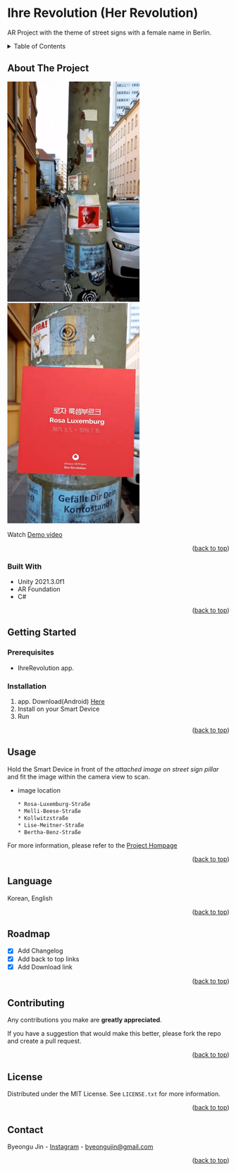 # Ihre Revolution (Her Revolution)
AR Project with the theme of street signs with a female name in Berlin. 


<!-- TABLE OF CONTENTS -->
<details>
  <summary>Table of Contents</summary>
  <ol>
    <li>
      <a href="#about-the-project">About The Project</a>
      <ul>
        <li><a href="#built-with">Built With</a></li>
      </ul>
    </li>
    <li>
      <a href="#getting-started">Getting Started</a>
      <ul>
        <li><a href="#prerequisites">Prerequisites</a></li>
        <li><a href="#installation">Installation</a></li>
      </ul>
    </li>
    <li><a href="#usage">Usage</a></li>
    <li><a href="#language">Language</a></li>
    <li><a href="#roadmap">Roadmap</a></li>
    <li><a href="#contributing">Contributing</a></li>
    <li><a href="#license">License</a></li>
    <li><a href="#contact">Contact</a></li>
  </ol>
</details>



<!-- ABOUT THE PROJECT -->
## About The Project

<img src ="https://github.com/byeongujin/AR_IhreRevolution/blob/main/images/screenshot1.png" width = "300" height = "500"> <img src ="https://github.com/byeongujin/AR_IhreRevolution/blob/main/images/screenshot2.png" width = "300" height = "500">

Watch [Demo video](https://drive.google.com/file/d/1z4qE5wT6to-chjyh34OZdqPgw5ACTi5n/view?usp=sharing)

<p align="right">(<a href="#top">back to top</a>)</p>

### Built With

* Unity 2021.3.0f1
* AR Foundation
* C#

<p align="right">(<a href="#top">back to top</a>)</p>



<!-- GETTING STARTED -->
## Getting Started

### Prerequisites

* IhreRevolution app.

### Installation

1. app. Download(Android) [Here](https://drive.google.com/file/d/1qpYIcEmxCgMl2c-wXpsYNWekiY24d4Lp/view?usp=sharing)
2. Install on your Smart Device
3. Run

<p align="right">(<a href="#top">back to top</a>)</p>



<!-- USAGE EXAMPLES -->
## Usage
Hold the Smart Device in front of the _attached image on street sign pillar_ and fit the image within the camera view to scan.

* image location
  ```
  * Rosa-Luxemburg-Straße
  * Melli-Beese-Straße
  * Kollwitzstraße
  * Lise-Meitner-Straße
  * Bertha-Benz-Straße
  ```

For more information, please refer to the [Project Hompage](http://oktopusmagazine.com/arproject)

<p align="right">(<a href="#top">back to top</a>)</p>



<!-- LANGUAGE -->
## Language
Korean, English

<p align="right">(<a href="#top">back to top</a>)</p>



<!-- ROADMAP -->
## Roadmap

- [x] Add Changelog
- [x] Add back to top links
- [x] Add Download link

<p align="right">(<a href="#top">back to top</a>)</p>



<!-- CONTRIBUTING -->
## Contributing

Any contributions you make are **greatly appreciated**.

If you have a suggestion that would make this better, please fork the repo and create a pull request. 

<p align="right">(<a href="#top">back to top</a>)</p>



<!-- LICENSE -->
## License

Distributed under the MIT License. See `LICENSE.txt` for more information.

<p align="right">(<a href="#top">back to top</a>)</p>



<!-- CONTACT -->
## Contact

Byeongu Jin - [Instagram](https://www.instagram.com/byeongujin427) - byeongujin@gmail.com

<p align="right">(<a href="#top">back to top</a>)</p>




